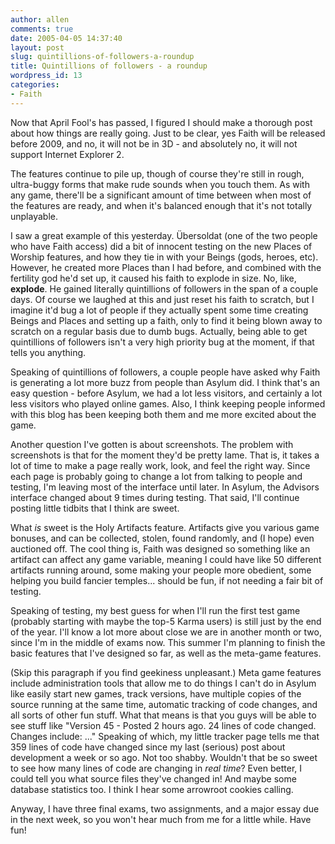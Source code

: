 ```yaml
---
author: allen
comments: true
date: 2005-04-05 14:37:40
layout: post
slug: quintillions-of-followers-a-roundup
title: Quintillions of followers - a roundup
wordpress_id: 13
categories:
- Faith
---
```


Now that April Fool's has passed, I figured I should make a thorough post about how things are really going. Just to be clear, yes Faith will be released before 2009, and no, it will not be in 3D - and absolutely no, it will not support Internet Explorer 2.

The features continue to pile up, though of course they're still in rough, ultra-buggy forms that make rude sounds when you touch them. As with any game, there'll be a significant amount of time between when most of the features are ready, and when it's balanced enough that it's not totally unplayable.

I saw a great example of this yesterday. Übersoldat (one of the two people who have Faith access) did a bit of innocent testing on the new Places of Worship features, and how they tie in with your Beings (gods, heroes, etc). However, he created more Places than I had before, and combined with the fertility god he'd set up, it caused his faith to explode in size. No, like, **explode**. He gained literally quintillions of followers in the span of a couple days. Of course we laughed at this and just reset his faith to scratch, but I imagine it'd bug a lot of people if they actually spent some time creating Beings and Places and setting up a faith, only to find it being blown away to scratch on a regular basis due to dumb bugs. Actually, being able to get quintillions of followers isn't a very high priority bug at the moment, if that tells you anything.

Speaking of quintillions of followers, a couple people have asked why Faith is generating a lot more buzz from people than Asylum did. I think that's an easy question - before Asylum, we had a lot less visitors, and certainly a lot less visitors who played online games. Also, I think keeping people informed with this blog has been keeping both them and me more excited about the game.

Another question I've gotten is about screenshots. The problem with screenshots is that for the moment they'd be pretty lame. That is, it takes a lot of time to make a page really work, look, and feel the right way. Since each page is probably going to change a lot from talking to people and testing, I'm leaving most of the interface until later. In Asylum, the Advisors interface changed about 9 times during testing. That said, I'll continue posting little tidbits that I think are sweet.

What _is_ sweet is the Holy Artifacts feature. Artifacts give you various game bonuses, and can be collected, stolen, found randomly, and (I hope) even auctioned off. The cool thing is, Faith was designed so something like an artifact can affect any game variable, meaning I could have like 50 different artifacts running around, some making your people more obedient, some helping you build fancier temples... should be fun, if not needing a fair bit of testing.

Speaking of testing, my best guess for when I'll run the first test game (probably starting with maybe the top-5 Karma users) is still just by the end of the year. I'll know a lot more about close we are in another month or two, since I'm in the middle of exams now. This summer I'm planning to finish the basic features that I've designed so far, as well as the meta-game features.

(Skip this paragraph if you find geekiness unpleasant.) Meta game features include administration tools that allow me to do things I can't do in Asylum like easily start new games, track versions, have multiple copies of the source running at the same time, automatic tracking of code changes, and all sorts of other fun stuff. What that means is that you guys will be able to see stuff like "Version 45 - Posted 2 hours ago. 24 lines of code changed. Changes include: ..." Speaking of which, my little tracker page tells me that 359 lines of code have changed since my last (serious) post about development a week or so ago. Not too shabby. Wouldn't that be so sweet to see how many lines of code are changing in _real time_? Even better, I could tell you what source files they've changed in! And maybe some database statistics too. I think I hear some arrowroot cookies calling.

Anyway, I have three final exams, two assignments, and a major essay due in the next week, so you won't hear much from me for a little while. Have fun!
